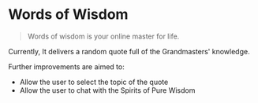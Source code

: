 # Words of Wisdom

> Words of wisdom is your online master for life.

Currently, It delivers a random quote full of the Grandmasters' knowledge.

Further improvements are aimed to:
- Allow the user to select the topic of the quote
- Allow the user to chat with the Spirits of Pure Wisdom
